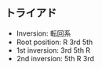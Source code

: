 ## トライアド

* Inversion: 転回系
* Root position: R 3rd 5th
* 1st inversion: 3rd 5th R
* 2nd inversion: 5th R 3rd